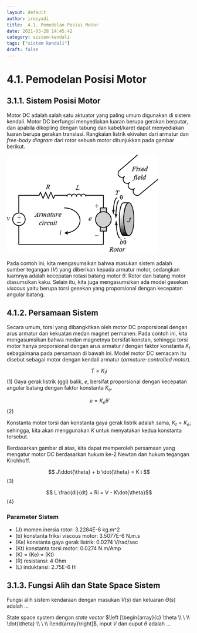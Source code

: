 ```yaml
---
layout: default
author: irosyadi
title:  4.1. Pemodelan Posisi Motor
date: 2021-03-28 14:45:42
category: sistem-kendali
tags: ["sistem kendali"]
draft: false
---
```


# 4.1. Pemodelan Posisi Motor

## 3.1.1. Sistem Posisi Motor

Motor DC adalah salah satu aktuator yang paling umum digunakan di sistem kendali. Motor DC berfungsi menyediakan luaran berupa gerakan berputar, dan apabila dikopling dengan tabung dan kabel/karet dapat menyediakan luaran berupa gerakan translasi. Rangkaian listrik ekivalen dari armatur dan *free-body diagram*  dari rotor sebuah motor ditunjukkan pada gambar berikut.

![](https://raw.githubusercontent.com/irosyadi/vnote.image/master/1616914091_20210328134756212_12378.png)

Pada contoh ini, kita mengasumsikan bahwa masukan sistem adalah sumber tegangan ($V$) yang diberikan kepada armatur motor, sedangkan luarnnya adalah kecepatan rotasi batang motor $\dot{\theta}$. Rotor dan batang motor diasumsikan kaku. Selain itu, kita juga mengasumsikan ada model gesekan *viscous*  yaitu berupa torsi gesekan yang proporsional dengan kecepatan angular batang.

## 4.1.2. Persamaan Sistem
Secara umum, torsi yang dibangkitkan oleh motor DC proporsional dengan arus armatur dan kekuatan medan magnet permanen. Pada contoh ini, kita mengasumsikan bahwa medan magnetnya bersifat konstan, sehingga torsi motor hanya proporsional dengan arus armatur $i$ dengan faktor konstanta $K_t$ sebagaimana pada persamaan di bawah ini. Model motor DC semacam itu disebut sebagai motor dengan kendali armatur (*armature-controlled motor*).

$$  T = K_{t} i$$ (1)
Gaya gerak listrik (ggl) balik, $e$, bersifat proporsional dengan kecepatan angular batang dengan faktor konstanta $K_e$.

$$  e = K_{e} \dot{\theta}$$ (2)

Konstanta motor torsi dan konstanta gaya gerak listrik adalah sama, $K_t = K_e$; sehingga, kita akan menggunakan $K$ untuk menyatakan kedua konstanta tersebut.

Berdasarkan gambar di atas, kita dapat memperoleh persamaan yang mengatur motor DC berdasarkan hukum ke-2 Newton dan hukum tegangan Kirchhoff.

$$ J\ddot{\theta} + b \dot{\theta} = K i $$ (3)

$$ L \frac{di}{dt} + Ri = V - K\dot{\theta}$$ (4)

### Parameter Sistem

- (J) momen inersia rotor: 3.2284E-6 kg.m^2
- (b) konstanta friksi viscous motor: 3.5077E-6 N.m.s
- (Ke) konstanta gaya gerak listrik: 0.0274 V/rad/sec
- (Kt) konstanta torsi motor: 0.0274 N.m/Amp
- (K) = (Ke) = (Kt)
- (R) resistansi: 4 Ohm
- (L) induktansi: 2.75E-6 H

## 3.1.3. Fungsi Alih dan State Space Sistem

Fungsi alih sistem kendaraan dengan masukan $V(s)$ dan keluaran ${\Theta}(s)$  adalah ...  

State space system dengan *state vector*  $\left [\begin{array}{c} \theta \\ \ \\ \dot{\theta} \\ \ \\ i\end{array}\right]$,  input $V$ dan ouput $\theta$ adalah ...  

